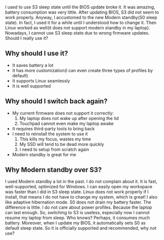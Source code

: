 I used to use S3 sleep state until the BIOS update broke it. It was amazing, battery consumption was very little. After updating BIOS, S3 did not seem to work properly. Anyway, I accustomed to the new Modern standby(S0 sleep state). In fact, I used it for a while until I understood how to change it. Then Linux worked as well(it does not support modern standby in my laptop). Nowadays, I cannot use S3 sleep state due to wrong firmware updates. Should I really use it?
## Why should I use it?

- It saves battery a lot
- It has more customization(I can even create three types of profiles by default)
- It supports Linux seamlessly
- It is well supported
## Why should I switch back again?

- My current firmware does not support it correctly:
	1. My laptop does not wake up after opening the lid
	2. Touchpad cannot even make my laptop awake
- It requires third-party tools to bring back
- I need to reinstall the system to use it
	1. This kills my focus, wastes my time
	2. My SSD will tend to be dead more quickly
	3. I need to setup from scratch again
- Modern standby is great for me
## Why Modern standby over S3?

I used Modern standby a lot in the past. I do not complain about it. It is fast, well-supported, optimized for Windows. I can easily open my workspace was faster than I did in S3 sleep state. Linux does not work properly if I install, that means I do not have to change my system, which is great! I also like adaptive hibernation mode. S0 does not drain my battery faster. The difference is little. I do not care about power profiles. Because the laptop can last enough. So, switching to S3 is useless, especially now I cannot resume my laptop from sleep. Who knows? Perhaps, it consumes much battery. Moreover, when I update my BIOS, it automatically sets S0 as default sleep state. So it is officially supported and recommended, why not use?
